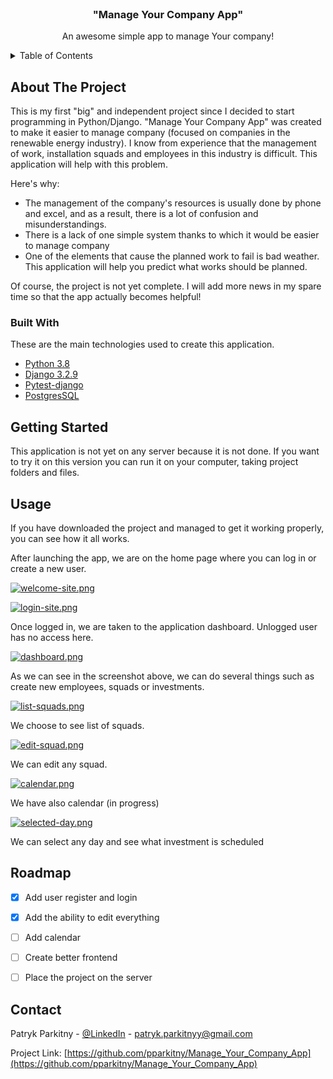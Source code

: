 <br />
  <h3 align="center">"Manage Your Company App"</h3>

  <p align="center">
    An awesome simple app to manage Your company!
  </p>
</div>



<!-- TABLE OF CONTENTS -->
<details>
  <summary>Table of Contents</summary>
  <ol>
    <li>
      <a href="#about-the-project">About The Project</a>
      <ul>
        <li><a href="#built-with">Built With</a></li>
      </ul>
    </li>
    <li>
      <a href="#getting-started">Getting Started</a>
      <ul>
        <li><a href="#prerequisites">Prerequisites</a></li>
        <li><a href="#installation">Installation</a></li>
      </ul>
    </li>
    <li><a href="#usage">Usage</a></li>
    <li><a href="#roadmap">Roadmap</a></li>
    <li><a href="#contact">Contact</a></li>
  </ol>
</details>



<!-- ABOUT THE PROJECT -->
## About The Project

This is my first "big" and independent project since I decided to start programming in Python/Django. "Manage Your Company App" was created to make it easier to manage company (focused on companies in the renewable energy industry). I know from experience that the management of work, installation squads and employees in this industry is difficult. This application will help with this problem.

Here's why:
* The management of the company's resources is usually done by phone and excel, and as a result, there is a lot of confusion and misunderstandings.
* There is a lack of one simple system thanks to which it would be easier to manage company
* One of the elements that cause the planned work to fail is bad weather. This application will help you predict what works should be planned.


Of course, the project is not yet complete. I will add more news in my spare time so that the app actually becomes helpful!


### Built With

These are the main technologies used to create this application.

* [Python 3.8](https://www.python.org/)
* [Django 3.2.9](https://www.djangoproject.com/)
* [Pytest-django](https://pytest-django.readthedocs.io/en/latest/)
* [PostgresSQL](https://pypi.org/project/psycopg2-binary/)



<!-- GETTING STARTED -->
## Getting Started

This application is not yet on any server because it is not done. If you want to try it on this version you can run it on your computer, taking project folders and files.


<!-- USAGE EXAMPLES -->
## Usage

If you have downloaded the project and managed to get it working properly, you can see how it all works.

After launching the app, we are on the home page where you can log in or create a new user.

[![welcome-site.png](https://i.postimg.cc/qqs5qnGF/welcome-site.png)](https://postimg.cc/30wBbkVj)


[![login-site.png](https://i.postimg.cc/pd3ffyqB/login-site.png)](https://postimg.cc/GBJTr30B)

Once logged in, we are taken to the application dashboard. Unlogged user has no access here.

[![dashboard.png](https://i.postimg.cc/j5gr30nv/dashboard.png)](https://postimg.cc/Q9TPVzbW)

As we can see in the screenshot above, we can do several things such as create new employees, squads or investments. 

[![list-squads.png](https://i.postimg.cc/ZR3M3GFC/list-squads.png)](https://postimg.cc/5Y4gWkrV)

We choose to see list of squads.

[![edit-squad.png](https://i.postimg.cc/x8ntmc14/edit-squad.png)](https://postimg.cc/2b9QRjvQ)

We can edit any squad.

[![calendar.png](https://i.postimg.cc/QM7bnpBz/calendar.png)](https://postimg.cc/PLtYCvQb)

We have also calendar (in progress)

[![selected-day.png](https://i.postimg.cc/zD7kMDBq/selected-day.png)](https://postimg.cc/0r6mKsD4)

We can select any day and see what investment is scheduled

<!-- ROADMAP -->
## Roadmap

- [x] Add user register and login
- [x] Add the ability to edit everything
- [ ] Add calendar
- [ ] Create better frontend
- [ ] Place the project on the server


<!-- CONTACT -->
## Contact

Patryk Parkitny - [@LinkedIn](https://linkedin.com/in/patryk-parkitny) - patryk.parkitnyy@gmail.com

Project Link: [https://github.com/pparkitny/Manage_Your_Company_App](https://github.com/pparkitny/Manage_Your_Company_App)
